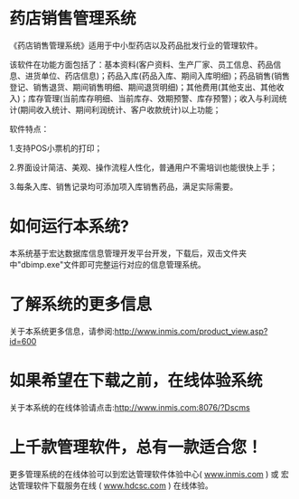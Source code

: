 # 药店销售管理系统

《药店销售管理系统》适用于中小型药店以及药品批发行业的管理软件。

该软件在功能方面包括了：基本资料(客户资料、生产厂家、员工信息、药品信息、进货单位、药店信息)；药品入库(药品入库、期间入库明细)；药品销售(销售登记、销售退货、期间销售明细、期间退货明细)；其他费用(其他支出、其他收入)；库存管理(当前库存明细、当前库存、效期预警、库存预警)；收入与利润统计(期间收入统计、期间利润统计、客户收款统计)以上功能；

软件特点：

1.支持POS小票机的打印；

2.界面设计简洁、美观、操作流程人性化，普通用户不需培训也能很快上手；

3.每条入库、销售记录均可添加项入库销售药品，满足实际需要。


# 如何运行本系统?

本系统基于宏达数据库信息管理开发平台开发，下载后，双击文件夹中"dbimp.exe"文件即可完整运行对应的信息管理系统。

# 了解系统的更多信息

关于本系统更多信息，请参阅:http://www.inmis.com/product_view.asp?id=600

# 如果希望在下载之前，在线体验系统

关于本系统的在线体验请点击:http://www.inmis.com:8076/?Dscms

# 上千款管理软件，总有一款适合您！

更多管理系统的在线体验可以到宏达管理软件体验中心( www.inmis.com ) 或 宏达管理软件下载服务在线 ( www.hdcsc.com ) 在线体验。


